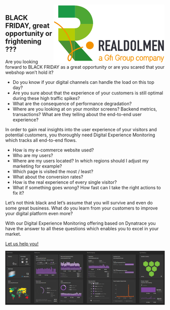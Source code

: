 <img src="./logo.svg" align="right">

## BLACK FRIDAY, great opportunity or frightening ???

Are you looking forward to BLACK FRIDAY as a great opportunity or are you scared that your webshop won’t hold it?

- Do you know if your digital channels can handle the load on this top day?
- Are you sure about that the experience of your customers is still optimal during these high traffic spikes?
- What are the consequence of performance degradation?
- Where are you looking at on your monitor screens? Backend metrics, transactions? What are they telling about the end-to-end user experience?

In order to gain real insights into the user experience of your visitors and potential customers, you thoroughly need Digital Experience Monitoring which tracks all end-to-end flows.

- How is my e-commerce website used?
- Who are my users?
- Where are my users located? In which regions should I adjust my marketing for example?
- Which page is visited the most / least? 
- What about the conversion rates? 
- How is the real experience of every single visitor?
- What if something goes wrong? How fast can I take the right actions to fix it?

Let’s not think black and let’s assume that you will survive and even do some great business. What do you learn from your customers to improve your digital platform even more?

With our Digital Experience Monitoring offering based on Dynatrace you have the answer to all these questions which enables you to excel in your market.

[Let us help you!](https://www.realdolmen.com/en/solution/dynatrace-for-performance-management)

<img src="./black-friday-dashboard.PNG">
